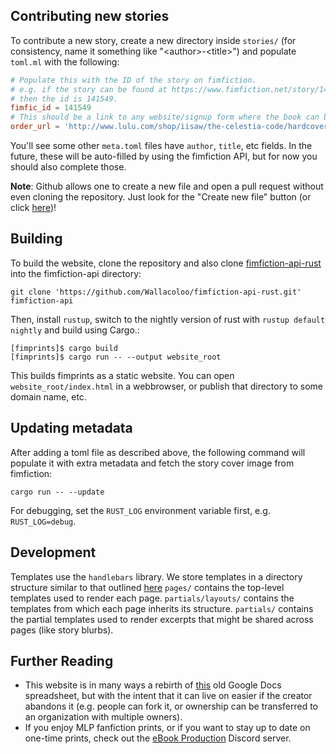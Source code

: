 ## Contributing new stories
To contribute a new story, create a new directory inside `stories/` (for
consistency, name it something like "\<author\>-\<title\>") and populate `toml.ml`
with the following:
```toml
# Populate this with the ID of the story on fimfiction.
# e.g. if the story can be found at https://www.fimfiction.net/story/141549/the-celestia-code
# then the id is 141549.
fimfic_id = 141549
# This should be a link to any website/signup form where the book can be ordered.
order_url = 'http://www.lulu.com/shop/iisaw/the-celestia-code/hardcover/product-23154141.html'
```
You'll see some other `meta.toml` files have `author`, `title`, etc fields.
In the future, these will be auto-filled by using the fimfiction API, but for
now you should also complete those.

**Note**: Github allows one to create a new file and open a pull request without
even cloning the repository. Just look for the "Create new file" button (or
click [here](https://github.com/Wallacoloo/fimprints/new/master/stories))!


## Building
To build the website, clone the repository and also clone [fimfiction-api-rust](https://github.com/Wallacoloo/fimfiction-api-rust) into the fimfiction-api directory:
```
git clone 'https://github.com/Wallacoloo/fimfiction-api-rust.git' fimfiction-api
```
Then, install `rustup`, switch to the
nightly version of rust with `rustup default nightly` and build using Cargo.:
```
[fimprints]$ cargo build
[fimprints]$ cargo run -- --output website_root
```
This builds fimprints as a static website. You can open `website_root/index.html`
in a webbrowser, or publish that directory to some domain name, etc.

## Updating metadata
After adding a toml file as described above, the following command will populate
it with extra metadata and fetch the story cover image from fimfiction:
```
cargo run -- --update
```

For debugging, set the `RUST_LOG` environment variable first, e.g. `RUST_LOG=debug`.

## Development
Templates use the `handlebars` library.
We store templates in a directory structure similar to that outlined
[here](https://cloudfour.com/thinks/the-hidden-power-of-handlebars-partials/)
`pages/` contains the top-level templates used to render each page.
`partials/layouts/` contains the templates from which each page inherits its
structure.
`partials/` contains the partial templates used to render excerpts that might
be shared across pages (like story blurbs).


## Further Reading
* This website is in many ways a rebirth of [this](https://docs.google.com/spreadsheets/d/19xwrvjCTPP8cqU01VLAmw7nTO8lLvyYrQ4Eatg8S0dY/edit#gid=2062495714) old Google Docs spreadsheet, but with the intent that it can live on easier if the creator abandons it (e.g. people can fork it, or ownership can be transferred to an organization with multiple owners).
* If you enjoy MLP fanfiction prints, or if you want to stay up to date on one-time prints, check out the [eBook Production](https://discord.gg/C3p9UNy) Discord server.
